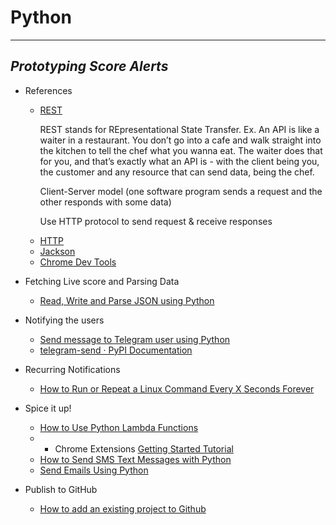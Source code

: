 # Python
---
## _Prototyping Score Alerts_

+ References
  * [REST](https://learn.crio.do/home/me/ME_REST.d)
    <p>REST stands for REpresentational State Transfer. Ex. An API is like a waiter in a restaurant. You don’t go into a cafe and walk straight into the kitchen to tell the chef what you wanna eat. The waiter does that for you, and that’s exactly what an API is - with the client being you, the customer and any resource that can send data, being the chef.
    <p>Client-Server model (one software program sends a request and the other responds with some data)
    <p>Use HTTP protocol to send request & receive responses
  * [HTTP](https://learn.crio.do/home/me/ME_HTTP.md)
  * [Jackson](https://pypi.org/project/JackSON/.md)
  * [Chrome Dev Tools](https://www.bitdegree.org/learn/chrome-developer-tools)
 
+ Fetching Live score and Parsing Data
  * [Read, Write and Parse JSON using Python](https://www.geeksforgeeks.org/read-write-and-parse-json-using-python/)

+ Notifying the users
  * [Send message to Telegram user using Python](https://www.geeksforgeeks.org/send-message-to-telegram-user-using-python/)
  * [telegram-send · PyPI Documentation](https://pypi.org/project/telegram-send/)
  
+ Recurring Notifications
  * [How to Run or Repeat a Linux Command Every X Seconds Forever](https://www.tecmint.com/run-repeat-linux-command-every-x-seconds/)

+ Spice it up!
  * [How to Use Python Lambda Functions](https://realpython.com/python-lambda/)
  * + Chrome Extensions [Getting Started Tutorial](https://developer.chrome.com/extensions/getstarted)
  * [How to Send SMS Text Messages with Python](https://www.fullstackpython.com/blog/send-sms-text-messages-python.html)
  * [Send Emails Using Python](https://www.freecodecamp.org/news/send-emails-using-code-4fcea9df63f/)

+ Publish to GitHub
  * [How to add an existing project to Github](https://medium.com/@soufianerafik/how-to-add-a-local-project-to-github-on-macos-94a64659612b)
